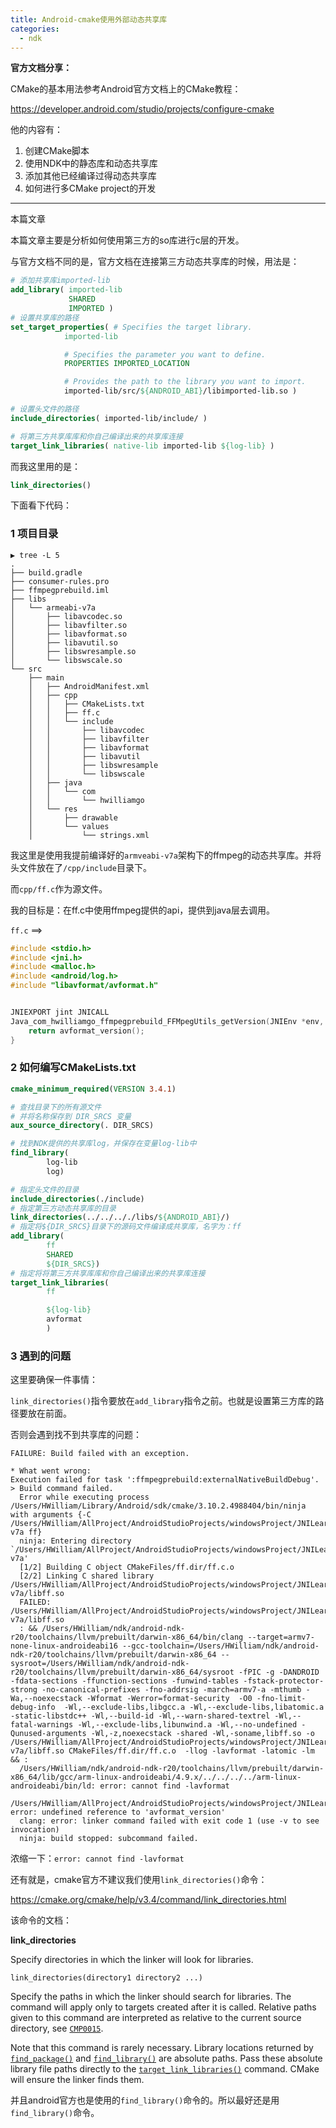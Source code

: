 ```yaml
---
title: Android-cmake使用外部动态共享库
categories:
  - ndk
---
```


**官方文档分享：**

CMake的基本用法参考Android官方文档上的CMake教程：

https://developer.android.com/studio/projects/configure-cmake

他的内容有：

1. 创建CMake脚本
2. 使用NDK中的静态库和动态共享库
3. 添加其他已经编译过得动态共享库
4. 如何进行多CMake project的开发



---

本篇文章

本篇文章主要是分析如何使用第三方的so库进行c层的开发。

与官方文档不同的是，官方文档在连接第三方动态共享库的时候，用法是：

``` cmake
# 添加共享库imported-lib
add_library( imported-lib
             SHARED
             IMPORTED )
# 设置共享库的路径
set_target_properties( # Specifies the target library.
            imported-lib

            # Specifies the parameter you want to define.
            PROPERTIES IMPORTED_LOCATION

            # Provides the path to the library you want to import.
            imported-lib/src/${ANDROID_ABI}/libimported-lib.so )

# 设置头文件的路径
include_directories( imported-lib/include/ )

# 将第三方共享库库和你自己编译出来的共享库连接
target_link_libraries( native-lib imported-lib ${log-lib} )
```



 而我这里用的是：

```cmake
link_directories()
```



下面看下代码：

### 

### 1 项目目录

``` 
▶ tree -L 5
.
├── build.gradle
├── consumer-rules.pro
├── ffmpegprebuild.iml
├── libs
│   └── armeabi-v7a
│       ├── libavcodec.so
│       ├── libavfilter.so
│       ├── libavformat.so
│       ├── libavutil.so
│       ├── libswresample.so
│       └── libswscale.so
└── src
    ├── main
    │   ├── AndroidManifest.xml
    │   ├── cpp
    │   │   ├── CMakeLists.txt
    │   │   ├── ff.c
    │   │   └── include
    │   │       ├── libavcodec
    │   │       ├── libavfilter
    │   │       ├── libavformat
    │   │       ├── libavutil
    │   │       ├── libswresample
    │   │       └── libswscale
    │   ├── java
    │   │   └── com
    │   │       └── hwilliamgo
    │   └── res
    │       ├── drawable
    │       └── values
    │           └── strings.xml

```

我这里是使用我提前编译好的`armveabi-v7a`架构下的ffmpeg的动态共享库。并将头文件放在了`/cpp/include`目录下。

而`cpp/ff.c`作为源文件。

我的目标是：在ff.c中使用ffmpeg提供的api，提供到java层去调用。

`ff.c` ==>

``` c
#include <stdio.h>
#include <jni.h>
#include <malloc.h>
#include <android/log.h>
#include "libavformat/avformat.h"


JNIEXPORT jint JNICALL
Java_com_hwilliamgo_ffmpegprebuild_FFMpegUtils_getVersion(JNIEnv *env, jclass clazz) {
    return avformat_version();
}
```



### 2 如何编写CMakeLists.txt



``` cmake
cmake_minimum_required(VERSION 3.4.1)

# 查找目录下的所有源文件
# 并将名称保存到 DIR_SRCS 变量
aux_source_directory(. DIR_SRCS)

# 找到NDK提供的共享库log，并保存在变量log-lib中
find_library(
        log-lib
        log)

# 指定头文件的目录
include_directories(./include)
# 指定第三方动态共享库的目录
link_directories(../../.././libs/${ANDROID_ABI}/)
# 指定将${DIR_SRCS}目录下的源码文件编译成共享库，名字为：ff
add_library( 
        ff
        SHARED
        ${DIR_SRCS})
# 指定将将第三方共享库库和你自己编译出来的共享库连接
target_link_libraries(
        ff

        ${log-lib}
        avformat
        )
```



### 3 遇到的问题

这里要确保一件事情：

`link_directories()`指令要放在`add_library`指令之前。也就是设置第三方库的路径要放在前面。

否则会遇到找不到共享库的问题：

``` 
FAILURE: Build failed with an exception.

* What went wrong:
Execution failed for task ':ffmpegprebuild:externalNativeBuildDebug'.
> Build command failed.
  Error while executing process /Users/HWilliam/Library/Android/sdk/cmake/3.10.2.4988404/bin/ninja with arguments {-C /Users/HWilliam/AllProject/AndroidStudioProjects/windowsProject/JNILearnCMake/ffmpegprebuild/.cxx/cmake/debug/armeabi-v7a ff}
  ninja: Entering directory `/Users/HWilliam/AllProject/AndroidStudioProjects/windowsProject/JNILearnCMake/ffmpegprebuild/.cxx/cmake/debug/armeabi-v7a'
  [1/2] Building C object CMakeFiles/ff.dir/ff.c.o
  [2/2] Linking C shared library /Users/HWilliam/AllProject/AndroidStudioProjects/windowsProject/JNILearnCMake/ffmpegprebuild/build/intermediates/cmake/debug/obj/armeabi-v7a/libff.so
  FAILED: /Users/HWilliam/AllProject/AndroidStudioProjects/windowsProject/JNILearnCMake/ffmpegprebuild/build/intermediates/cmake/debug/obj/armeabi-v7a/libff.so 
  : && /Users/HWilliam/ndk/android-ndk-r20/toolchains/llvm/prebuilt/darwin-x86_64/bin/clang --target=armv7-none-linux-androideabi16 --gcc-toolchain=/Users/HWilliam/ndk/android-ndk-r20/toolchains/llvm/prebuilt/darwin-x86_64 --sysroot=/Users/HWilliam/ndk/android-ndk-r20/toolchains/llvm/prebuilt/darwin-x86_64/sysroot -fPIC -g -DANDROID -fdata-sections -ffunction-sections -funwind-tables -fstack-protector-strong -no-canonical-prefixes -fno-addrsig -march=armv7-a -mthumb -Wa,--noexecstack -Wformat -Werror=format-security  -O0 -fno-limit-debug-info  -Wl,--exclude-libs,libgcc.a -Wl,--exclude-libs,libatomic.a -static-libstdc++ -Wl,--build-id -Wl,--warn-shared-textrel -Wl,--fatal-warnings -Wl,--exclude-libs,libunwind.a -Wl,--no-undefined -Qunused-arguments -Wl,-z,noexecstack -shared -Wl,-soname,libff.so -o /Users/HWilliam/AllProject/AndroidStudioProjects/windowsProject/JNILearnCMake/ffmpegprebuild/build/intermediates/cmake/debug/obj/armeabi-v7a/libff.so CMakeFiles/ff.dir/ff.c.o  -llog -lavformat -latomic -lm && :
  /Users/HWilliam/ndk/android-ndk-r20/toolchains/llvm/prebuilt/darwin-x86_64/lib/gcc/arm-linux-androideabi/4.9.x/../../../../arm-linux-androideabi/bin/ld: error: cannot find -lavformat
  /Users/HWilliam/AllProject/AndroidStudioProjects/windowsProject/JNILearnCMake/ffmpegprebuild/src/main/cpp/ff.c:10: error: undefined reference to 'avformat_version'
  clang: error: linker command failed with exit code 1 (use -v to see invocation)
  ninja: build stopped: subcommand failed.
```

浓缩一下：`error: cannot find -lavformat`



还有就是，cmake官方不建议我们使用`link_directories()`命令：

https://cmake.org/cmake/help/v3.4/command/link_directories.html



该命令的文档：

**link_directories**

Specify directories in which the linker will look for libraries.

```
link_directories(directory1 directory2 ...)
```

Specify the paths in which the linker should search for libraries. The command will apply only to targets created after it is called. Relative paths given to this command are interpreted as relative to the current source directory, see [`CMP0015`](https://cmake.org/cmake/help/v3.4/policy/CMP0015.html#policy:CMP0015).

Note that this command is rarely necessary. Library locations returned by [`find_package()`](https://cmake.org/cmake/help/v3.4/command/find_package.html#command:find_package) and [`find_library()`](https://cmake.org/cmake/help/v3.4/command/find_library.html#command:find_library) are absolute paths. Pass these absolute library file paths directly to the [`target_link_libraries()`](https://cmake.org/cmake/help/v3.4/command/target_link_libraries.html#command:target_link_libraries) command. CMake will ensure the linker finds them.



并且android官方也是使用的`find_library()`命令的。所以最好还是用`find_library()`命令。
                                                                                                                                                                                                                                                                                                                                                                                                                                                                                                                                                                                                                                                                                                                                                                                                                                                                                                                                                                                                                                                                                                                                                                                                                                                                                                                                                                                                                                                                                                                                                                                                                                                                                                                                                                                                                                                                                                                                                                                                                                                                                                                                                                                                                                                                                                                                                                                                                                                                                                                                                                                                                      